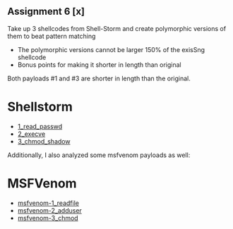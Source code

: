 ## Assignment 6 [x]
Take up 3 shellcodes from Shell-Storm and create polymorphic versions of them to beat pattern matching

- The polymorphic versions cannot be larger 
150% of the exisSng shellcode
- Bonus points for making it shorter in length 
than original


Both payloads #1 and #3 are shorter in length than the original.

# Shellstorm
- [1_read_passwd](./1_read_passwd.md)
- [2_execve](./2_execve.md)
- [3_chmod_shadow](./3_chmod_shadow.md)


Additionally, I also analyzed some msfvenom payloads as well:

# MSFVenom
- [msfvenom-1_readfile](./msfvenom-1_readfile.md)
- [msfvenom-2_adduser](./msfvenom-2_adduser.md)
- [msfvenom-3_chmod](./msfvenom-3_chmod.md)
